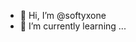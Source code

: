- 👋 Hi, I’m @softyxone
- 🌱 I’m currently learning ...
<!---
softyxone/softyxone is a ✨ special ✨ repository because its `README.md` (this file) appears on your GitHub profile.
You can click the Preview link to take a look at your changes.
--->
